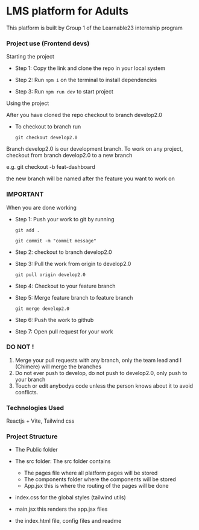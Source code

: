# LMS platform for Adults

This platform is built by Group 1 of the Learnable23 internship program

### Project use (Frontend devs)

Starting the project

- Step 1: Copy the link and clone the repo in your local system

- Step 2: Run `npm i` on the terminal to install dependencies
- Step 3: Run `npm run dev` to start project

Using the project

After you have cloned the repo checkout to branch develop2.0
- To checkout to branch run
  ```
  git checkout develop2.0
  ```
  

Branch develop2.0 is our development branch. To work on any project, checkout from branch develop2.0 to a new branch

e.g. git checkout -b feat-dashboard

the new branch will be named after the feature you want to work on

### IMPORTANT

When you are done working

- Step 1: Push your work to git by running

  ```
  git add .
  ```

  ```
  git commit -m "commit message"
  ```

- Step 2: checkout to branch develop2.0
- Step 3: Pull the work from origin to develop2.0
  ```
  git pull origin develop2.0
  ```
- Step 4: Checkout to your feature branch
- Step 5: Merge feature branch to feature branch
  ```
  git merge develop2.0
  ```
- Step 6: Push the work to github
- Step 7: Open pull request for your work

### DO NOT !

1. Merge your pull requests with any branch, only the team lead and I (Chimere) will merge the branches
2. Do not ever push to develop, do not push to develop2.0, only push to your branch
3. Touch or edit anybodys code unless the person knows about it to avoid conflicts.

### Technologies Used

Reactjs + Vite,
Tailwind css

### Project Structure

- The Public folder

- The src folder: The src folder contains

  - The pages file where all platform pages will be stored
  - The components folder where the components will be stored
  - App.jsx this is where the routing of the pages will be done

- index.css for the global styles (tailwind utils)
- main.jsx this renders the app.jsx files
- the index.html file, config files and readme
